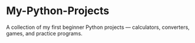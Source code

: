 # My-Python-Projects
A collection of my first beginner Python projects — calculators, converters, games, and practice programs.
